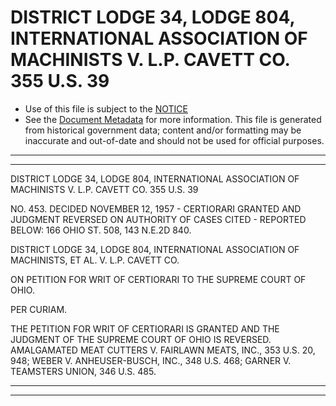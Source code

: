 ---
---

# DISTRICT LODGE 34, LODGE 804, INTERNATIONAL ASSOCIATION OF MACHINISTS V. L.P. CAVETT CO. 355 U.S. 39

* Use of this file is subject to the [NOTICE](https://github.com/publicdocs/notice/blob/master/NOTICE)
* See the [Document Metadata](../../../) for more information.
  This file is generated from historical government data; content and/or formatting may be inaccurate and out-of-date and should not be used for official purposes.

----------
----------

DISTRICT LODGE 34, LODGE 804, INTERNATIONAL ASSOCIATION OF MACHINISTS V. L.P. CAVETT CO. 355 U.S. 39

NO. 453.  DECIDED NOVEMBER 12, 1957 - CERTIORARI GRANTED AND JUDGMENT REVERSED ON AUTHORITY OF CASES CITED - REPORTED BELOW: 166 OHIO ST. 508, 143 N.E.2D 840.

DISTRICT LODGE 34, LODGE 804, INTERNATIONAL ASSOCIATION OF MACHINISTS, ET AL. V. L.P. CAVETT CO.

ON PETITION FOR WRIT OF CERTIORARI TO THE SUPREME COURT OF OHIO.

PER CURIAM.

THE PETITION FOR WRIT OF CERTIORARI IS GRANTED AND THE JUDGMENT OF THE SUPREME COURT OF OHIO IS REVERSED.  AMALGAMATED MEAT CUTTERS V. FAIRLAWN MEATS, INC., 353 U.S. 20, 948; WEBER V. ANHEUSER-BUSCH, INC., 348 U.S. 468; GARNER V. TEAMSTERS UNION, 346 U.S. 485.


----------
----------

